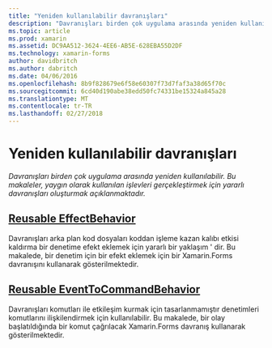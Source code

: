 ```yaml
---
title: "Yeniden kullanılabilir davranışları"
description: "Davranışları birden çok uygulama arasında yeniden kullanılabilir. Bu makaleler, yaygın olarak kullanılan işlevleri gerçekleştirmek için yararlı davranışları oluşturmak açıklanmaktadır."
ms.topic: article
ms.prod: xamarin
ms.assetid: DC9AA512-3624-4EE6-AB5E-628EBA55D2DF
ms.technology: xamarin-forms
author: davidbritch
ms.author: dabritch
ms.date: 04/06/2016
ms.openlocfilehash: 8b9f828679e6f58e60307f73d7faf3a38d65f70c
ms.sourcegitcommit: 6cd40d190abe38edd50fc74331be15324a845a28
ms.translationtype: MT
ms.contentlocale: tr-TR
ms.lasthandoff: 02/27/2018
---
```

# <a name="reusable-behaviors"></a>Yeniden kullanılabilir davranışları

_Davranışları birden çok uygulama arasında yeniden kullanılabilir. Bu makaleler, yaygın olarak kullanılan işlevleri gerçekleştirmek için yararlı davranışları oluşturmak açıklanmaktadır._

## <a name="reusable-effectbehavioreffect-behaviormd"></a>[Reusable EffectBehavior](effect-behavior.md)

Davranışları arka plan kod dosyaları koddan işleme kazan kalıbı etkisi kaldırma bir denetime efekt eklemek için yararlı bir yaklaşım ' dir. Bu makalede, bir denetim için bir efekt eklemek için bir Xamarin.Forms davranışını kullanarak gösterilmektedir.

## <a name="reusable-eventtocommandbehaviorevent-to-command-behaviormd"></a>[Reusable EventToCommandBehavior](event-to-command-behavior.md)

Davranışları komutları ile etkileşim kurmak için tasarlanmamıştır denetimleri komutlarını ilişkilendirmek için kullanılabilir. Bu makalede, bir olay başlatıldığında bir komut çağrılacak Xamarin.Forms davranış kullanarak gösterilmektedir.

